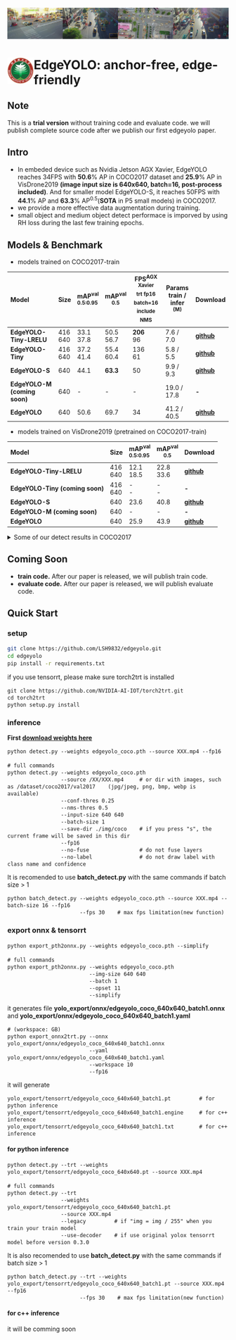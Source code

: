 ![](assets/visdrone.jpg)
# <a href="https://www.bit.edu.cn"><img src="assets/bit.png" align="left" height="60" width="60" ></a> EdgeYOLO: anchor-free, edge-friendly


## Note
This is a **trial version** without training code and evaluate code. we will publish complete source code after we publish our first edgeyolo paper.

## Intro
- In embeded device such as Nvidia Jetson AGX Xavier, EdgeYOLO reaches 34FPS with **50.6**% AP in COCO2017 dataset and **25.9**% AP in VisDrone2019 **(image input size is 640x640, batch=16, post-process included)**. And for smaller model EdgeYOLO-S, it reaches 50FPS with **44.1**% AP and **63.3**% AP<sup>0.5</sup>(**SOTA** in P5 small models) in COCO2017.
- we provide a more effective data augmentation during training.
- small object and medium object detect performace is imporved by using RH loss during the last few training epochs.

## Models & Benchmark

- models trained on COCO2017-train

| Model           | Size      | mAP<sup>val<br/>0.5:0.95 | mAP<sup>val<br/>0.5 | FPS<sup>AGX Xavier<br/>trt fp16 batch=16 <br/>include NMS | Params<br/>train / infer</br><sup>(M) |Download|
| :-------------- | --------- | :----------------------- | ------------------- | ------------------------------------------------------------------ | -------------- |--------|
|**EdgeYOLO-Tiny-LRELU**|416</br>640|33.1</br>37.8       |50.5</br>56.7        |**206**</br>96                                                      |7.6 / 7.0       |[**github**](https://github.com/LSH9832/edgeyolo/releases/download/v0.0.0/edgeyolo_tiny_lrelu_coco.pth)|
|**EdgeYOLO-Tiny**|416</br>640|37.2</br>41.4                   |55.4</br>60.4              |136</br>61                                                             |5.8 / 5.5       |[**github**](https://github.com/LSH9832/edgeyolo/releases/download/v0.0.0/edgeyolo_tiny_coco.pth)|
|**EdgeYOLO-S**   |640        |44.1                      |**63.3**             |50                                                                  |9.9 / 9.3       |[**github**](https://github.com/LSH9832/edgeyolo/releases/download/v0.0.0/edgeyolo_s_coco.pth)|
|**EdgeYOLO-M (coming soon)**   |640        |-                      |-             |-                                                              |19.0 / 17.8       |**-**|
|**EdgeYOLO**     |640        |50.6                      |69.7                 |34                                                                  |41.2 / 40.5     |[**github**](https://github.com/LSH9832/edgeyolo/releases/download/v0.0.0/edgeyolo_coco.pth)|

- models trained on VisDrone2019 (pretrained on COCO2017-train)

| Model | Size | mAP<sup>val<br/>0.5:0.95 | mAP<sup>val<br/>0.5 |Download|
| :---- | ---- | :----------------------- | ------------------- |--------|
|**EdgeYOLO-Tiny-LRELU**|416</br>640|12.1</br>18.5|22.8</br>33.6|[**github**](https://github.com/LSH9832/edgeyolo/releases/download/v0.0.0/edgeyolo_tiny_lrelu_visdrone.pth)|
|**EdgeYOLO-Tiny (coming soon)**|416</br>640|-</br>-|-</br>-|**-**|
|**EdgeYOLO-S**|640|23.6|40.8|[**github**](https://github.com/LSH9832/edgeyolo/releases/download/v0.0.0/edgeyolo_s_visdrone.pth)|
|**EdgeYOLO-M (coming soon)**|640|-|-|**-**|
|**EdgeYOLO**|640|25.9|43.9|[**github**](https://github.com/LSH9832/edgeyolo/releases/download/v0.0.0/edgeyolo_visdrone.pth)|

<details>
<summary>Some of our detect results in COCO2017</summary>

![](assets/coco.jpg)

</details>

## Coming Soon
- **train code.** After our paper is released, we will publish train code.
- **evaluate code.** After our paper is released, we will publish evaluate code.

## Quick Start
### setup

```bash
git clone https://github.com/LSH9832/edgeyolo.git
cd edgeyolo
pip install -r requirements.txt
```
if you use tensorrt, please make sure torch2trt is installed
```
git clone https://github.com/NVIDIA-AI-IOT/torch2trt.git
cd torch2trt
python setup.py install
```

### inference

**First [download weights here](https://github.com/LSH9832/edgeyolo/releases/tag/v0.0.0)**

```
python detect.py --weights edgeyolo_coco.pth --source XXX.mp4 --fp16

# full commands
python detect.py --weights edgeyolo_coco.pth 
                 --source /XX/XXX.mp4     # or dir with images, such as /dataset/coco2017/val2017    (jpg/jpeg, png, bmp, webp is available)
                 --conf-thres 0.25 
                 --nms-thres 0.5 
                 --input-size 640 640 
                 --batch-size 1 
                 --save-dir ./img/coco    # if you press "s", the current frame will be saved in this dir
                 --fp16 
                 --no-fuse                # do not fuse layers
                 --no-label               # do not draw label with class name and confidence
```
It is recomended to use **batch_detect.py** with the same commands if batch size > 1
```
python batch_detect.py --weights edgeyolo_coco.pth --source XXX.mp4 --batch-size 16 --fp16
                       --fps 30    # max fps limitation(new function)
```
### export onnx & tensorrt
```
python export_pth2onnx.py --weights edgeyolo_coco.pth --simplify

# full commands
python export_pth2onnx.py --weights edgeyolo_coco.pth 
                          --img-size 640 640 
                          --batch 1
                          --opset 11
                          --simplify
```
it generates file **yolo_export/onnx/edgeyolo_coco_640x640_batch1.onnx** and **yolo_export/onnx/edgeyolo_coco_640x640_batch1.yaml**

```
# (workspace: GB)
python export_onnx2trt.py --onnx yolo_export/onnx/edgeyolo_coco_640x640_batch1.onnx 
                          --yaml yolo_export/onnx/edgeyolo_coco_640x640_batch1.yaml 
                          --workspace 10 
                          --fp16
```

it will generate
```
yolo_export/tensorrt/edgeyolo_coco_640x640_batch1.pt         # for python inference
yolo_export/tensorrt/edgeyolo_coco_640x640_batch1.engine     # for c++ inference
yolo_export/tensorrt/edgeyolo_coco_640x640_batch1.txt        # for c++ inference
```

#### for python inference
```
python detect.py --trt --weights yolo_export/tensorrt/edgeyolo_coco_640x640.pt --source XXX.mp4

# full commands
python detect.py --trt 
                 --weights yolo_export/tensorrt/edgeyolo_coco_640x640_batch1.pt 
                 --source XXX.mp4
                 --legacy         # if "img = img / 255" when you train your train model
                 --use-decoder    # if use original yolox tensorrt model before version 0.3.0
```
It is also recomended to use **batch_detect.py** with the same commands if batch size > 1
```
python batch_detect.py --trt --weights yolo_export/tensorrt/edgeyolo_coco_640x640_batch1.pt --source XXX.mp4 --fp16
                       --fps 30    # max fps limitation(new function)
```
#### for c++ inference
it will be comming soon



